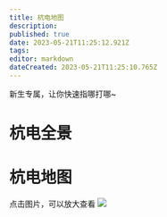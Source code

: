 ```yaml
---
title: 杭电地图
description: 
published: true
date: 2023-05-21T11:25:12.921Z
tags: 
editor: markdown
dateCreated: 2023-05-21T11:25:10.765Z
---
```


新生专属，让你快速指哪打哪~

# 杭电全景

# 杭电地图

点击图片，可以放大查看
![](https://cdn.nlark.com/yuque/0/2021/png/2596791/1622374956247-52b571e9-da62-48e4-9f40-70f0712189cd.png#from=paste&height=1527&id=djOU1&originHeight=1527&originWidth=1080&originalType=url&ratio=1&status=done&style=none&width=1080)
